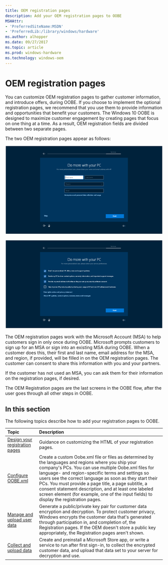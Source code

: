 ```yaml
---
title: OEM registration pages
description: Add your OEM registration pages to OOBE
MSHAttr:
- 'PreferredSiteName:MSDN'
- 'PreferredLib:/library/windows/hardware'
ms.author: alhopper
ms.date: 09/27/2017
ms.topic: article
ms.prod: windows-hardware
ms.technology: windows-oem
---
```


# OEM registration pages

You can customize OEM registration pages to gather customer information, and introduce offers, during OOBE. If you choose to implement the optional registration pages, we recommend that you use them to provide information and opportunities that benefit your customers. The Windows 10 OOBE is designed to maximize customer engagement by creating pages that focus on one thing at a time. As a result, OEM registration fields are divided between two separate pages.

The two OEM registration pages appear as follows:

![OEM registration page 1](images/oem-registration-page1.png)

![OEM registration page 2](images/oem-registration-page2.png)

The OEM registration pages work with the Microsoft Account (MSA) to help customers sign in only once during OOBE. Microsoft prompts customers to sign up for an MSA or sign into an existing MSA during OOBE. When a customer does this, their first and last name, email address for the MSA, and region, if provided, will be filled in on the OEM registration pages. The customer can consent to share this information with you and your partners.

If the customer has not used an MSA, you can ask them for their information on the registration pages, if desired.

The OEM Registration pages are the last screens in the OOBE flow, after the user goes through all other steps in OOBE.

## In this section

The following topics describe how to add your registration pages to OOBE.

| Topic                                     | Description                                                                        |
|:------------------------------------------|:-----------------------------------------------------------------------------------|
| [Design your registration pages](design-registration-pages.md)   | Guidance on customizing the HTML of your registration pages. |
| [Configure OOBE.xml](registration-pages-oobexml.md)              | Create a custom Oobe.xml file or files as determined by the languages and regions where you ship your company's PCs. You can use multiple Oobe.xml files for language- and region-specific terms and settings so users see the correct language as soon as they start their PCs. You must provide a page title, a page subtitle, a consent statement description, and at least one labeled screen element (for example, one of the input fields) to display the registration pages.                         |
| [Manage and upload user data](manage-user-data.md)               | Generate a public/private key pair for customer data encryption and decryption. To protect customer privacy, Windows encrypts the customer data that's generated through participation in, and completion of, the Registration pages. If the OEM doesn't store a public key appropriately, the Registration pages aren't shown.     |
| [Collect and upload data](collect-and-upload-data.md)            | Create and preinstall a Microsoft Store app, or write a service to run after first sign-in, to collect the encrypted customer data, and upload that data set to your server for decryption and use. |
